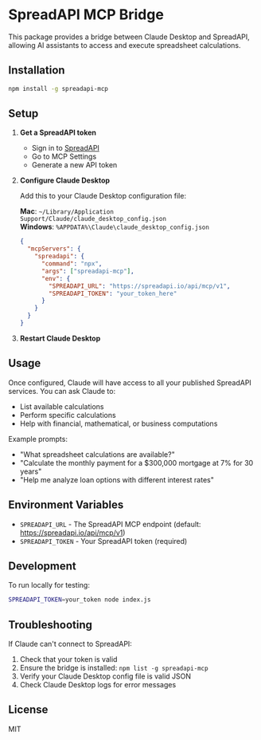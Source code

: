 # SpreadAPI MCP Bridge

This package provides a bridge between Claude Desktop and SpreadAPI, allowing AI assistants to access and execute spreadsheet calculations.

## Installation

```bash
npm install -g spreadapi-mcp
```

## Setup

1. **Get a SpreadAPI token**
   - Sign in to [SpreadAPI](https://spreadapi.io)
   - Go to MCP Settings
   - Generate a new API token

2. **Configure Claude Desktop**
   
   Add this to your Claude Desktop configuration file:
   
   **Mac**: `~/Library/Application Support/Claude/claude_desktop_config.json`  
   **Windows**: `%APPDATA%\Claude\claude_desktop_config.json`

   ```json
   {
     "mcpServers": {
       "spreadapi": {
         "command": "npx",
         "args": ["spreadapi-mcp"],
         "env": {
           "SPREADAPI_URL": "https://spreadapi.io/api/mcp/v1",
           "SPREADAPI_TOKEN": "your_token_here"
         }
       }
     }
   }
   ```

3. **Restart Claude Desktop**

## Usage

Once configured, Claude will have access to all your published SpreadAPI services. You can ask Claude to:

- List available calculations
- Perform specific calculations
- Help with financial, mathematical, or business computations

Example prompts:
- "What spreadsheet calculations are available?"
- "Calculate the monthly payment for a $300,000 mortgage at 7% for 30 years"
- "Help me analyze loan options with different interest rates"

## Environment Variables

- `SPREADAPI_URL` - The SpreadAPI MCP endpoint (default: https://spreadapi.io/api/mcp/v1)
- `SPREADAPI_TOKEN` - Your SpreadAPI token (required)

## Development

To run locally for testing:

```bash
SPREADAPI_TOKEN=your_token node index.js
```

## Troubleshooting

If Claude can't connect to SpreadAPI:

1. Check that your token is valid
2. Ensure the bridge is installed: `npm list -g spreadapi-mcp`
3. Verify your Claude Desktop config file is valid JSON
4. Check Claude Desktop logs for error messages

## License

MIT